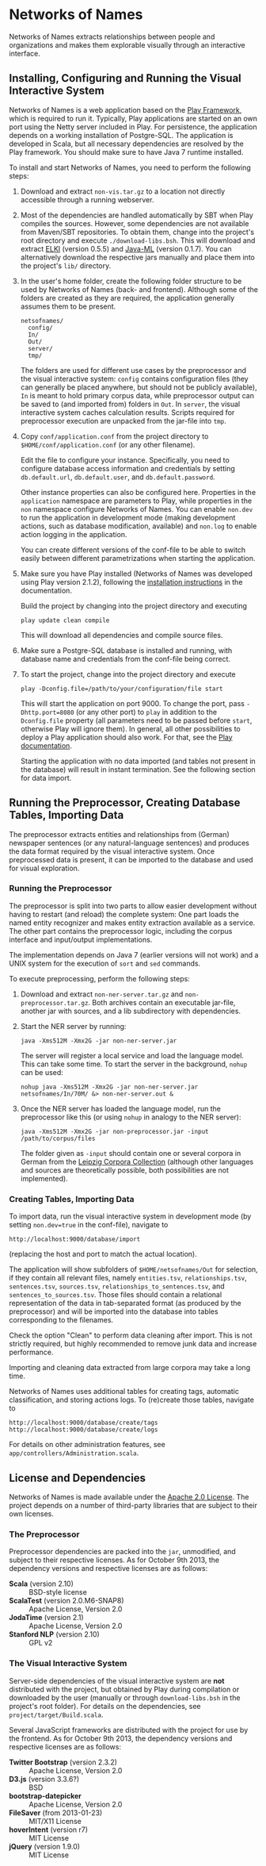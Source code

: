 Networks of Names
=================
Networks of Names extracts relationships between people and organizations and makes them explorable visually through
an interactive interface.

Installing, Configuring and Running the Visual Interactive System
-----------------------------------------------------------------
Networks of Names is a web application based on the [Play Framework][1], which is required to run it. Typically, Play
applications are started on an own port using the Netty server included in Play. For persistence, the application depends
on a working installation of Postgre-SQL. The application is developed in Scala, but all necessary dependencies are resolved
by the Play framework. You should make sure to have Java 7 runtime installed.

To install and start Networks of Names, you need to perform the following steps:

1.  Download and extract `non-vis.tar.gz` to a location not directly accessible through a running webserver.
2.  Most of the dependencies are handled automatically by SBT when Play compiles the sources. However, some dependencies
    are not available from Maven/SBT repositories. To obtain them, change into the project's root directory and execute
    `./download-libs.bsh`. This will download and extract [ELKI][2] (version 0.5.5) and [Java-ML][3] (version 0.1.7). You
    can alternatively download the respective jars manually and place them into the project's `lib/` directory.
3.  In the user's home folder, create the following folder structure to be used by Networks of Names (back- and frontend).
    Although some of the folders are created as they are required, the application generally assumes them to be present.
    
        netsofnames/
          config/
          In/
          Out/
          server/
          tmp/
    
    The folders are used for different use cases by the preprocessor and the visual interactive system: `config` contains
    configuration files (they can generally be placed anywhere, but should not be publicly available), `In` is meant
    to hold primary corpus data, while preprocessor output can be saved to (and imported from) folders in `Out`. In
    `server`, the visual interactive system caches calculation results. Scripts required for preprocessor execution are
    unpacked from the jar-file into `tmp`.
4.  Copy `conf/application.conf` from the project directory to `$HOME/conf/application.conf` (or any other filename).
    
    Edit the file to configure your instance. Specifically, you need to configure database access information and
    credentials by setting `db.default.url`, `db.default.user`, and `db.default.password`.
    
    Other instance properties can also be configured here. Properties in the `application` namespace are parameters to
    Play, while properties in the `non` namespace configure Networks of Names. You can enable `non.dev` to run the
    application in development mode (making development actions, such as database modification, available) and
    `non.log` to enable action logging in the application.
    
    You can create different versions of the conf-file to be able to switch easily between different parametrizations
    when starting the application.
5.  Make sure you have Play installed (Networks of Names was developed using Play version 2.1.2), following the
    [installation instructions][4] in the documentation.
    
    Build the project by changing into the project directory and executing
    
        play update clean compile
    
    This will download all dependencies and compile source files.
6.  Make sure a Postgre-SQL database is installed and running, with database name and credentials from the conf-file being
    correct.
7.  To start the project, change into the project directory and execute
        
        play -Dconfig.file=/path/to/your/configuration/file start
    
    This will start the application on port 9000. To change the port, pass `-Dhttp.port=8080` (or any other port) to
    `play` in addition to the `Dconfig.file` property (all parameters need to be passed before `start`, otherwise Play
    will ignore them). In general, all other possibilities to deploy a Play application should also work. For that, see
    the [Play documentation][5].
    
    Starting the application with no data imported (and tables not present in the database) will result in instant
    termination. See the following section for data import.
    
Running the Preprocessor, Creating Database Tables, Importing Data
----------------------------------------
The preprocessor extracts entities and relationships from (German) newspaper sentences (or any natural-language sentences)
and produces the data format required by the visual interactive system. Once preprocessed data is present, it can be
imported to the database and used for visual exploration.

### Running the Preprocessor
The preprocessor is split into two parts to allow easier development without having to restart (and reload) the complete
system: One part loads the named entity recognizer and makes entity extraction available as a service. The other part
contains the preprocessor logic, including the corpus interface and input/output implementations.

The implementation depends on Java 7 (earlier versions will not work) and a UNIX system for the execution of `sort` and
`sed` commands.

To execute preprocessing, perform the following steps:

1.  Download and extract `non-ner-server.tar.gz` and `non-preprocessor.tar.gz`. Both archives contain an executable
    jar-file, another jar with sources, and a lib subdirectory with dependencies.
2.  Start the NER server by running:

        java -Xms512M -Xmx2G -jar non-ner-server.jar
    
    The server will register a local service and load the language model. This can take some time. To start the server
    in the background, `nohup` can be used:
    
        nohup java -Xms512M -Xmx2G -jar non-ner-server.jar netsofnames/In/70M/ &> non-ner-server.out &
3.  Once the NER server has loaded the language model, run the preprocessor like this (or using `nohup` in analogy to
    the NER server):

        java -Xms512M -Xmx2G -jar non-preprocessor.jar -input /path/to/corpus/files
    
    The folder given as `-input` should contain one or several corpora in German from the [Leipzig Corpora Collection][7]
    (although other languages and sources are theoretically possible, both possibilities are not implemented).

### Creating Tables, Importing Data
To import data, run the visual interactive system in development mode (by setting `non.dev=true` in the conf-file),
navigate to 

    http://localhost:9000/database/import

(replacing the host and port to match the actual location).

The application will show subfolders of `$HOME/netsofnames/Out` for selection, if they contain all relevant files, namely
`entities.tsv`, `relationships.tsv`, `sentences.tsv`, `sources.tsv`, `relationships_to_sentences.tsv`, and
`sentences_to_sources.tsv`. Those files should contain a relational representation of the data in tab-separated format
(as produced by the preprocessor) and will be imported into the database into tables corresponding to the filenames.

Check the option "Clean" to perform data cleaning after import. This is not strictly required, but highly recommended
to remove junk data and increase performance.

Importing and cleaning data extracted from large corpora may take a long time.

Networks of Names uses additional tables for creating tags, automatic classification, and storing actions logs. To
(re)create those tables, navigate to

    http://localhost:9000/database/create/tags
    http://localhost:9000/database/create/logs

For details on other administration features, see `app/controllers/Administration.scala`.

License and Dependencies
------------------------
Networks of Names is made available under the [Apache 2.0 License][6]. The project depends on a number of third-party
libraries that are subject to their own licenses.

### The Preprocessor
Preprocessor dependencies are packed into the `jar`, unmodified, and subject to their respective licenses. As for October
9th 2013, the dependency versions and respective licenses are as follows:

<dl>
  <dt><strong>Scala</strong> (version 2.10)</dt>
    <dd>BSD-style license</dd>
  <dt><strong>ScalaTest</strong> (version 2.0.M6-SNAP8)</dt>
    <dd>Apache License, Version 2.0</dd>
  <dt><strong>JodaTime</strong> (version 2.1)</dt>
    <dd>Apache License, Version 2.0</dd>
  <dt><strong>Stanford NLP</strong> (version 2.10)</dt>
    <dd>GPL v2</dd>
</dl>

### The Visual Interactive System
Server-side dependencies of the visual interactive system are **not** distributed with the project, but obtained by Play
during compilation or downloaded by the user (manually or through `download-libs.bsh` in the project's root folder). For
details on the dependencies, see `project/target/Build.scala`.

Several JavaScript frameworks are distributed with the project for use by the frontend. As for October 9th 2013, the
dependency versions and respective licenses are as follows:

<dl>
  <dt><strong>Twitter Bootstrap</strong> (version 2.3.2)</dt>
    <dd>Apache License, Version 2.0</dd>
  <dt><strong>D3.js</strong> (version 3.3.6?)</dt>
    <dd>BSD</dd>
  <dt><strong>bootstrap-datepicker</strong></dt>
    <dd>Apache License, Version 2.0</dd>
  <dt><strong>FileSaver</strong> (from 2013-01-23)</dt>
    <dd>MIT/X11 License</dd>
  <dt><strong>hoverIntent</strong> (version r7)</dt>
    <dd>MIT License</dd>
  <dt><strong>jQuery</strong> (version 1.9.0)</dt>
    <dd>MIT License</dd>
</dl>

[1]: http://www.playframework.com/
[2]: http://elki.dbs.ifi.lmu.de/
[3]: http://java-ml.sourceforge.net/
[4]: http://www.playframework.com/documentation/2.1.2/Installing
[5]: http://www.playframework.com/documentation/2.1.2/Production
[6]: http://www.apache.org/licenses/LICENSE-2.0.html
[7]: http://corpora.informatik.uni-leipzig.de/
